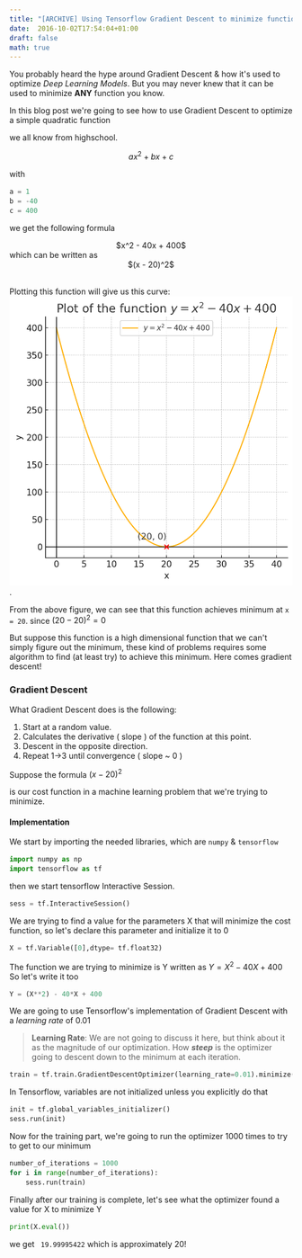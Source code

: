 ```yaml
---
title: "[ARCHIVE] Using Tensorflow Gradient Descent to minimize functions"
date:  2016-10-02T17:54:04+01:00
draft: false
math: true
---
```


You probably heard the hype around Gradient Descent & how it's used to optimize *Deep Learning Models*. But you may never knew that it can be used to minimize **ANY** function you know.

In this blog post we're going to see how to use Gradient Descent to optimize a simple quadratic function <!-- more -->

we all know from highschool.
<div style="text-align: center;">

$ax^2 + bx + c$
</div>
with

```python
a = 1
b = -40
c = 400
```

we get the following formula
<br>
<div style="text-align: center;">
$x^2 - 40x + 400$

</div>
which can be written as
<div style="text-align: center;">
$(x - 20)^2$
</div>
<br>

Plotting this function will give us this curve:
![quadratic](./quad2.png).

From the above figure, we can see that this function achieves minimum at `x = 20`. since $(20 - 20)^2 = 0$


But suppose this function is a high dimensional function that we can't simply figure out the minimum, these kind of problems requires some algorithm to find (at least try) to achieve this minimum. Here comes gradient descent!

### Gradient Descent
What Gradient Descent does is the following:
1. Start at a random value.
2. Calculates the derivative ( slope ) of the function at this point.
3. Descent in the opposite direction.
4. Repeat 1->3 until convergence ( slope ~ 0 )

Suppose the formula
$(x - 20)^2$

is our cost function in a machine learning problem that we're trying to minimize.

#### Implementation
We start by importing the needed libraries, which are `numpy` & `tensorflow`
```python
import numpy as np
import tensorflow as tf
```

then we start tensorflow Interactive Session.
```python
sess = tf.InteractiveSession()
```

We are trying to find a value for the parameters X that will minimize the cost function, so let's declare this parameter and initialize it to 0
```python
X = tf.Variable([0],dtype= tf.float32)
```

The function we are trying to minimize is Y written as $Y = X^2 - 40X + 400$
So let's write it too
```python
Y = (X**2) - 40*X + 400
```
We are going to use Tensorflow's implementation of Gradient Descent with a *learning rate* of 0.01
>**Learning Rate**: We are not going to discuss it here, but think about it as the magnitude of our optimization. How ***steep*** is the optimizer going to descent down to the minimum at each iteration.


```python
train = tf.train.GradientDescentOptimizer(learning_rate=0.01).minimize(Y)
```

In Tensorflow, variables are not initialized unless you explicitly do that
```python
init = tf.global_variables_initializer()
sess.run(init)
```

Now for the training part, we're going to run the optimizer 1000 times to try to get to our minimum
```python
number_of_iterations = 1000    
for i in range(number_of_iterations):
    sess.run(train)
```
Finally after our training is complete, let's see what the optimizer found a value for X to minimize Y
```python
print(X.eval())
```

we get ` 19.99995422` which is approximately 20!